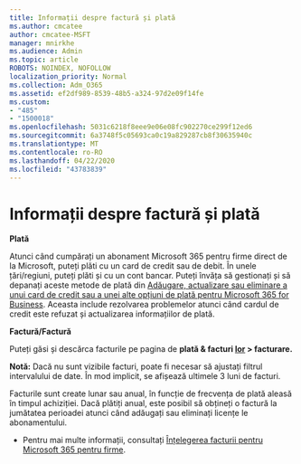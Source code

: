 ```yaml
---
title: Informații despre factură și plată
ms.author: cmcatee
author: cmcatee-MSFT
manager: mnirkhe
ms.audience: Admin
ms.topic: article
ROBOTS: NOINDEX, NOFOLLOW
localization_priority: Normal
ms.collection: Adm_O365
ms.assetid: ef2df989-8539-48b5-a324-97d2e09f14fe
ms.custom:
- "485"
- "1500018"
ms.openlocfilehash: 5031c6218f8eee9e06e08fc902270ce299f12ed6
ms.sourcegitcommit: 6a3748f5c05693ca0c19a829287cb8f30635940c
ms.translationtype: MT
ms.contentlocale: ro-RO
ms.lasthandoff: 04/22/2020
ms.locfileid: "43783839"
---
```

# <a name="invoice-and-payment-information"></a>Informații despre factură și plată

**Plată**

Atunci când cumpărați un abonament Microsoft 365 pentru firme direct de la Microsoft, puteți plăti cu un card de credit sau de debit.  În unele țări/regiuni, puteți plăti și cu un cont bancar.  Puteți învăța să gestionați și să depanați aceste metode de plată din [Adăugare, actualizare sau eliminare a unui card de credit sau a unei alte opțiuni de plată pentru Microsoft 365 for Business](https://go.microsoft.com/fwlink/?linkid=2118133).  Aceasta include rezolvarea problemelor atunci când cardul de credit este refuzat și actualizarea informațiilor de plată.

**Factură/Factură**

Puteți găsi și descărca facturile pe pagina de **plată & facturi [lor](https://go.microsoft.com/fwlink/p/?linkid=848039) > facturare.**  

**Notă:** Dacă nu sunt vizibile facturi, poate fi necesar să ajustați filtrul intervalului de date.  În mod implicit, se afișează ultimele 3 luni de facturi.

Facturile sunt create lunar sau anual, în funcție de frecvența de plată aleasă în timpul achiziției.  Dacă plătiți anual, este posibil să obțineți o factură la jumătatea perioadei atunci când adăugați sau eliminați licențe le abonamentului.
 
- Pentru mai multe informații, consultați [Înțelegerea facturii pentru Microsoft 365 pentru firme](https://go.microsoft.com/fwlink/?linkid=2119101).
